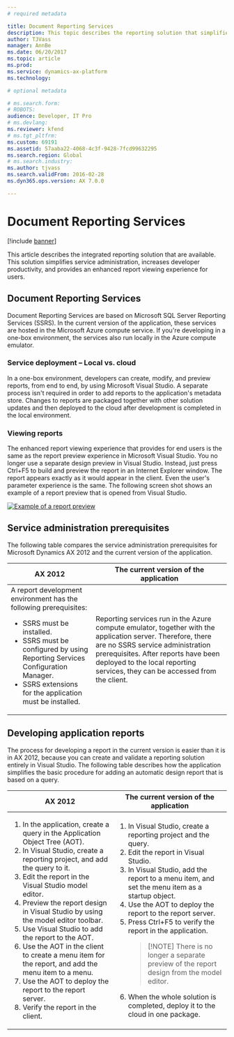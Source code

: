 ```yaml
---
# required metadata

title: Document Reporting Services
description: This topic describes the reporting solution that simplifies service administration, increases developer productivity, and provides enhanced report viewing.
author: TJVass
manager: AnnBe
ms.date: 06/20/2017
ms.topic: article
ms.prod: 
ms.service: dynamics-ax-platform
ms.technology: 

# optional metadata

# ms.search.form: 
# ROBOTS: 
audience: Developer, IT Pro
# ms.devlang: 
ms.reviewer: kfend
# ms.tgt_pltfrm: 
ms.custom: 69191
ms.assetid: 57aaba22-4068-4c3f-9428-7fcd99632295
ms.search.region: Global
# ms.search.industry: 
ms.author: tjvass
ms.search.validFrom: 2016-02-28
ms.dyn365.ops.version: AX 7.0.0

---
```


# Document Reporting Services

[!include [banner](../includes/banner.md)]

This article describes the integrated reporting solution that are available. This solution simplifies service administration, increases developer productivity, and provides an enhanced report viewing experience for users.

## Document Reporting Services

Document Reporting Services are based on Microsoft SQL Server Reporting Services (SSRS). In the current version of the application, these services are hosted in the Microsoft Azure compute service. If you're developing in a one-box environment, the services also run locally in the Azure compute emulator.

### Service deployment – Local vs. cloud

In a one-box environment, developers can create, modify, and preview reports, from end to end, by using Microsoft Visual Studio. A separate process isn't required in order to add reports to the application's metadata store. Changes to reports are packaged together with other solution updates and then deployed to the cloud after development is completed in the local environment.

### Viewing reports 

The enhanced report viewing experience that provides for end users is the same as the report preview experience in Microsoft Visual Studio. You no longer use a separate design preview in Visual Studio. Instead, just press Ctrl+F5 to build and preview the report in an Internet Explorer window. The report appears exactly as it would appear in the client. Even the user's parameter experience is the same. The following screen shot shows an example of a report preview that is opened from Visual Studio.

[![Example of a report preview](./media/2_report.png)](./media/2_report.png)

## Service administration prerequisites
The following table compares the service administration prerequisites for Microsoft Dynamics AX 2012 and the current version of the application.

<table>
<thead>
<tr>
<th>AX 2012</th>
<th>The current version of the application</th>
</tr>
</thead>
<tbody>
<tr>
<td>A report development environment has the following prerequisites:
<ul>
<li>SSRS must be installed.</li>
<li>SSRS must be configured by using Reporting Services Configuration Manager.</li>
<li>SSRS extensions for the application must be installed.</li>
</ul></td>
<td>Reporting services run in the Azure compute emulator, together with the application server. Therefore, there are no SSRS service administration prerequisites. After reports have been deployed to the local reporting services, they can be accessed from the client.</td>
</tr>
</tbody>
</table>

## Developing application reports
The process for developing a report in the current version is easier than it is in AX 2012, because you can create and validate a reporting solution entirely in Visual Studio. The following table describes how the application simplifies the basic procedure for adding an automatic design report that is based on a query.

<table>
<thead>
<tr>
<th>AX 2012</th>
<th>The current version of the application</th>
</tr>
</thead>
<tbody>
<tr>
<td><ol>
<li>In the application, create a query in the Application Object Tree (AOT).</li>
<li>In Visual Studio, create a reporting project, and add the query to it.</li>
<li>Edit the report in the Visual Studio model editor.</li>
<li>Preview the report design in Visual Studio by using the model editor toolbar.</li>
<li>Use Visual Studio to add the report to the AOT.</li>
<li>Use the AOT in the client to create a menu item for the report, and add the menu item to a menu.</li>
<li>Use the AOT to deploy the report to the report server.</li>
<li>Verify the report in the client.</li>
</ol></td>
<td><ol>
<li>In Visual Studio, create a reporting project and the query.</li>
<li>Edit the report in Visual Studio.</li>
<li>In Visual Studio, add the report to a menu item, and set the menu item as a startup object.</li>
<li>Use the AOT to deploy the report to the report server.</li>
<li>Press Ctrl+F5 to verify the report in the application.
<blockquote>[!NOTE] There is no longer a separate preview of the report design from the model editor.</blockquote>
</li>
<li>When the whole solution is completed, deploy it to the cloud in one package.</li>
</ol></td>
</tr>
</tbody>
</table>
